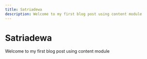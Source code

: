 ```yaml
---
title: Satriadewa
description: Welcome to my first blog post using content module
---
```


# Satriadewa

Welcome to my first blog post using content module